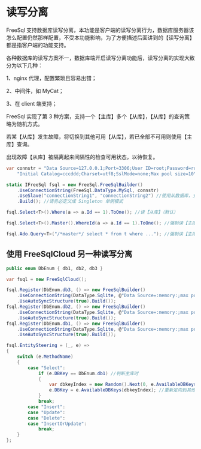 # 读写分离

FreeSql 支持数据库读写分离，本功能是客户端的读写分离行为，数据库服务器该怎么配置仍然那样配置，不受本功能影响，为了方便描述后面讲到的【读写分离】都是指客户端的功能支持。

各种数据库的读写方案不一，数据库端开启读写分离功能后，读写分离的实现大致分为以下几种：

1、nginx 代理，配置繁琐且容易出错；

2、中间件，如 MyCat；

3、在 client 端支持；

FreeSql 实现了第 3 种方案，支持一个【主库】多个【从库】，【从库】的查询策略为随机方式。

若某【从库】发生故障，将切换到其他可用【从库】，若已全部不可用则使用【主库】查询。

出现故障【从库】被隔离起来间隔性的检查可用状态，以待恢复。

```csharp
var connstr = "Data Source=127.0.0.1;Port=3306;User ID=root;Password=root;" +
    "Initial Catalog=cccddd;Charset=utf8;SslMode=none;Max pool size=10";

static IFreeSql fsql = new FreeSql.FreeSqlBuilder()
    .UseConnectionString(FreeSql.DataType.MySql, connstr)
    .UseSlave("connectionString1", "connectionString2") //使用从数据库，支持多个
    .Build(); //请务必定义成 Singleton 单例模式

fsql.Select<T>().Where(a => a.Id == 1).ToOne(); //读【从库】（默认）

fsql.Select<T>().Master().WhereId(a => a.Id == 1).ToOne(); //强制读【主库】

fsql.Ado.Query<T>("/*master*/ select * from t where ..."); //强制读【主库】
```

## 使用 FreeSqlCloud 另一种读写分离

```csharp
public enum DbEnum { db1, db2, db3 }

var fsql = new FreeSqlCloud();

fsql.Register(DbEnum.db3, () => new FreeSqlBuilder()
    .UseConnectionString(DataType.Sqlite, @"Data Source=:memory:;max pool size=1")
    .UseAutoSyncStructure(true).Build());
fsql.Register(DbEnum.db2, () => new FreeSqlBuilder()
    .UseConnectionString(DataType.Sqlite, @"Data Source=:memory:;max pool size=2")
    .UseAutoSyncStructure(true).Build());
fsql.Register(DbEnum.db1, () => new FreeSqlBuilder()
    .UseConnectionString(DataType.Sqlite, @"Data Source=:memory:;max pool size=3")
    .UseAutoSyncStructure(true).Build());

fsql.EntitySteering = (_, e) =>
{
    switch (e.MethodName)
    {
        case "Select":
            if (e.DBKey == DbEnum.db1) //判断主库时
            {
                var dbkeyIndex = new Random().Next(0, e.AvailableDBKeys.Length);
                e.DBKey = e.AvailableDBKeys[dbkeyIndex]; //重新定向到其他 db
            }
            break;
        case "Insert":
        case "Update":
        case "Delete":
        case "InsertOrUpdate":
            break;
    }
};
```
